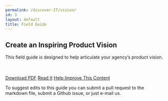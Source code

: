 ```yaml
---
permalink: /discover-IT/vision/
id: 3
layout: default
title: Field Guide
---
```


## Create an Inspiring Product Vision

This field guide is designed to help articulate your agency’s product vision.

<br/>  <br/>
<a class="usa-button" type="button" href="https://techfarhub.cio.gov/assets/files/CreateAnInspritingProductVisionF.pdf">Download PDF</a>  <a class="usa-button" type="button" href="https://github.com/usds/techfar-hub/blob/master/docs/Every-Project-Needs-An-Inspiring-Product-Vision.md">Read It</a>  <a class="usa-button" type="button" href="https://github.com/usds/techfar-hub/blob/master/README.md">Help Improve This Content</a>

To suggest edits to this guide you can submit a pull request to the markdown file, submit a Github issue, or just e-mail us.
